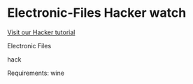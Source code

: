 # Electronic-Files Hacker watch

 <a href="errorman.org">Visit our Hacker tutorial</a> 

Electronic Files

hack 

Requirements: wine 

